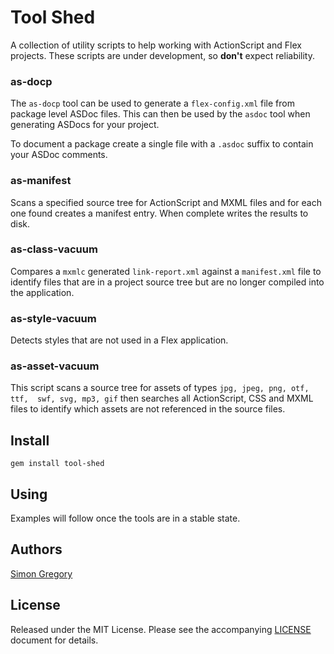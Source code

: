 # Tool Shed

A collection of utility scripts to help working with ActionScript and Flex 
projects. These scripts are under development, so **don't** expect reliability.

### as-docp

The `as-docp` tool can be used to generate a `flex-config.xml` file from package
level ASDoc files. This can then be used by the `asdoc` tool when generating
ASDocs for your project.

To document a package create a single file with a `.asdoc` suffix to contain
your ASDoc comments.

### as-manifest

Scans a specified source tree for ActionScript and MXML files and for each one
found creates a manifest entry. When complete writes the results to disk.

### as-class-vacuum

Compares a `mxmlc` generated `link-report.xml` against a `manifest.xml` file to
identify files that are in a project source tree but are no longer compiled
into the application.

### as-style-vacuum

Detects styles that are not used in a Flex application.

### as-asset-vacuum

This script scans a source tree for assets of types `jpg, jpeg, png, otf, ttf, 
swf, svg, mp3, gif` then searches all ActionScript, CSS and MXML files to 
identify which assets are not referenced in the source files.

## Install

    gem install tool-shed

## Using

Examples will follow once the tools are in a stable state.
  
## Authors

[Simon Gregory](http://simongregory.com)

## License

Released under the MIT License. Please see the accompanying [LICENSE](LICENSE) document for
details.

